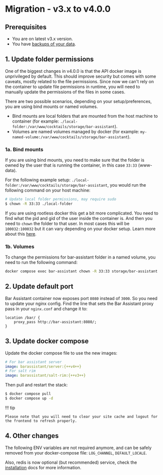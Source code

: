 # Migration - v3.x to v4.0.0

## Prerequisites

- You are on latest v3.x version.
- You have [backups of your data](../faq.md#how-do-i-backup-my-data).


## 1. Update folder permissions

One of the biggest changes in v4.0.0 is that the API docker image is unprivileged by default. This should improve security but comes with some caveats, mostly related to the file permissions. Since now we can't rely on the container to update file permissions in runtime, you will need to manually update the permissions of the files in some cases.

There are two possible scenarios, depending on your setup/preferences, you are using bind mounts or named volumes.

- Bind mounts are local folders that are mounted from the host machine to container (for example: `./local-folder:/var/www/cocktails/storage/bar-assistant`).
- Volumes are named volumes managed by docker (for example: `my-named-volume:/var/www/cocktails/storage/bar-assistant`).

### 1a. Bind mounts

If you are using bind mounts, you need to make sure that the folder is owned by the user that is running the container, in this case `33:33` (www-data).

For the following example setup: `./local-folder:/var/www/cocktails/storage/bar-assistant`, you would run the following command on your host machine:

``` bash
# Update local folder permissions, may require sudo
$ chown -R 33:33 ./local-folder
```

If you are using rootless docker this get a bit more complicated. You need to find what the pid and gid of the user inside the container is. And then you need to `chown` the folder to that user. In most cases this will be `100032:100032` but it can vary depending on your docker setup. Learn more about this [here](https://docs.docker.com/engine/security/userns-remap/).

### 1b. Volumes

To change the permissions for bar-assistant folder in a named volume, you need to run the following command:

``` bash
docker compose exec bar-assistant chown -R 33:33 storage/bar-assistant
```

## 2. Update default port

Bar Assistant container now exposes port `8080` instead of `3000`. So you need to update your nginx config. Find the line that sets the Bar Assistant proxy pass in your `nginx.conf` and change it to:

``` hl_lines="2"
location /bar/ {
    proxy_pass http://bar-assistant:8080/;
}
```

## 3. Update docker compose

Update the docker compose file to use the new images:

``` yaml
# For bar assistant server
image: barassistant/server:{++v4++}
# For salt rim
image: barassistant/salt-rim:{++v3++}
```

Then pull and restart the stack:

``` bash
$ docker compose pull
$ docker compose up -d
```

!!! tip

    Please note that you will need to clear your site cache and logout for the frontend to refresh properly.

## 4. Other changes

The following ENV variables are not required anymore, and can be safely removed from your docker-compose file: `LOG_CHANNEL`, `DEFAULT_LOCALE`.

Also, redis is now optional (but recommended) service, check the [installation](../index.md) docs for more information.

